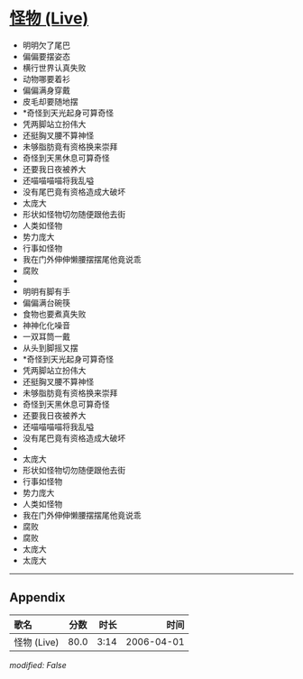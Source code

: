 # [怪物 (Live)](https://music.163.com/song?id=65822)

* 明明欠了尾巴
* 偏偏要摆姿态
* 横行世界认真失败
* 动物哪要着衫
* 偏偏满身穿戴
* 皮毛却要随地摆
* *奇怪到天光起身可算奇怪
* 凭两脚站立扮伟大
* 还挺胸叉腰不算神怪
* 未够脂肪竟有资格换来崇拜
* 奇怪到天黑休息可算奇怪
* 还要我日夜被养大
* 还喵喵喵喵将我乱嗌
* 没有尾巴竟有资格造成大破坏
* 太庞大
* 形状如怪物切勿随便跟他去街
* 人类如怪物
* 势力庞大
* 行事如怪物
* 我在门外伸伸懒腰摆摆尾他竟说乖
* 腐败
* 
* 明明有脚有手
* 偏偏满台碗筷
* 食物也要煮真失败
* 神神化化噪音
* 一双耳筒一戴
* 从头到脚摇又摆
* *奇怪到天光起身可算奇怪
* 凭两脚站立扮伟大
* 还挺胸叉腰不算神怪
* 未够脂肪竟有资格换来崇拜
* 奇怪到天黑休息可算奇怪
* 还要我日夜被养大
* 还喵喵喵喵将我乱嗌
* 没有尾巴竟有资格造成大破坏
* 
* 太庞大
* 形状如怪物切勿随便跟他去街
* 行事如怪物
* 势力庞大
* 人类如怪物
* 我在门外伸伸懒腰摆摆尾他竟说乖
* 腐败
* 腐败
* 太庞大
* 太庞大


---

## Appendix

|歌名|分数|时长|时间|
|:---|:---:|---:|---:|
|怪物 (Live)|80.0|3:14|2006-04-01

*modified: False*